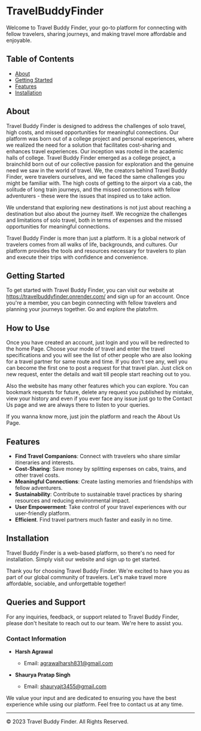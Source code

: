 # TravelBuddyFinder

Welcome to Travel Buddy Finder, your go-to platform for connecting with fellow travelers, sharing journeys, and making travel more affordable and enjoyable.

## Table of Contents
- [About](#about)
- [Getting Started](#getting-started)
- [Features](#features)
- [Installation](#installation)

## About

Travel Buddy Finder is designed to address the challenges of solo travel, high costs, and missed opportunities for meaningful connections. 
Our platform was born out of a college project and personal experiences, where we realized the need for a solution that facilitates cost-sharing and enhances travel experiences.
Our inception was rooted in the academic halls of college. Travel Buddy Finder emerged as a college project, a brainchild born out of our collective passion for exploration and the genuine need we saw in the world of travel. 
We, the creators behind Travel Buddy Finder, were travelers ourselves, and we faced the same challenges you might be familiar with. 
The high costs of getting to the airport via a cab, the solitude of long train journeys, and the missed connections with fellow adventurers - these were the issues that inspired us to take action.

We understand that exploring new destinations is not just about reaching a destination but also about the journey itself. We recognize the challenges and limitations of solo travel, both in terms of expenses and the missed opportunities for meaningful connections.

Travel Buddy Finder is more than just a platform. It is a global network of travelers comes from all walks of life, backgrounds, and cultures.
Our platform provides the tools and resources necessary for travelers to plan and execute their trips with confidence and convenience.

## Getting Started

To get started with Travel Buddy Finder, you can visit our website at https://travelbuddyfinder.onrender.com/ and sign up for an account. Once you're a member, you can begin connecting with fellow travelers and planning your journeys together. Go and explore the platofrm.

## How to Use

Once you have created an account, just login and you will be redirected to the home Page. Choose your mode of travel and enter the travel specifications and you will see the list of other people who are also looking for a travel partner for
same route and time. If you don't see any, well you can become the first one to post a request for that travel plan. Just click on new request, enter the details and wait till people start reaching out to you.

Also the website has many other features which you can explore.
You can bookmark requests for future, delete any request you published by mistake, view your history and even if you ever face any issue just go to the Contact Us page and we are always there to listen to your queries.

If you wanna know more, just join the platform and reach the About Us Page.

## Features

- **Find Travel Companions**: Connect with travelers who share similar itineraries and interests.
- **Cost-Sharing**: Save money by splitting expenses on cabs, trains, and other travel costs.
- **Meaningful Connections**: Create lasting memories and friendships with fellow adventurers.
- **Sustainability**: Contribute to sustainable travel practices by sharing resources and reducing environmental impact.
- **User Empowerment**: Take control of your travel experiences with our user-friendly platform.
- **Efficient**. Find travel partners much faster and easily in no time.

## Installation

Travel Buddy Finder is a web-based platform, so there's no need for installation. Simply visit our website and sign up to get started.

Thank you for choosing Travel Buddy Finder. We're excited to have you as part of our global community of travelers. Let's make travel more affordable, sociable, and unforgettable together!

## Queries and Support

For any inquiries, feedback, or support related to Travel Buddy Finder, please don't hesitate to reach out to our team. We're here to assist you.

### Contact Information

- **Harsh Agrawal**
  - Email: agrawalharsh831@gmail.com

- **Shaurya Pratap Singh**
  - Email: shauryajt3455@gmail.com

We value your input and are dedicated to ensuring you have the best experience while using our platform. Feel free to contact us at any time.

---

© 2023 Travel Buddy Finder. All Rights Reserved.

